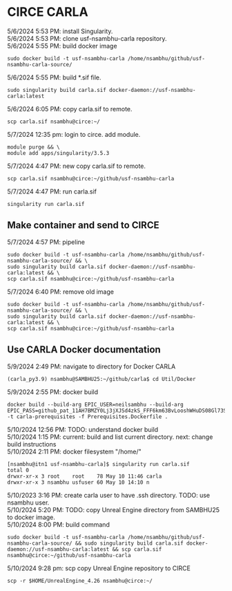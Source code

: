 # CIRCE CARLA
5/6/2024 5:53 PM: install Singularity.  
5/6/2024 5:53 PM: clone usf-nsambhu-carla repository.  
5/6/2024 5:55 PM: build docker image  
```
sudo docker build -t usf-nsambhu-carla /home/nsambhu/github/usf-nsambhu-carla-source/
```
5/6/2024 5:55 PM: build \*.sif file.  
```
sudo singularity build carla.sif docker-daemon://usf-nsambhu-carla:latest
```
5/6/2024 6:05 PM: copy carla.sif to remote.  
```
scp carla.sif nsambhu@circe:~/
```
5/7/2024 12:35 pm: login to circe. add module.  
```
module purge && \
module add apps/singularity/3.5.3
```
5/7/2024 4:47 PM: new copy carla.sif to remote.  
```
scp carla.sif nsambhu@circe:~/github/usf-nsambhu-carla
```
5/7/2024 4:47 PM: run carla.sif
```
singularity run carla.sif
```
## Make container and send to CIRCE
5/7/2024 4:57 PM: pipeline
```
sudo docker build -t usf-nsambhu-carla /home/nsambhu/github/usf-nsambhu-carla-source/ && \
sudo singularity build carla.sif docker-daemon://usf-nsambhu-carla:latest && \
scp carla.sif nsambhu@circe:~/github/usf-nsambhu-carla
```
5/7/2024 6:40 PM: remove old image
```
sudo docker build -t usf-nsambhu-carla /home/nsambhu/github/usf-nsambhu-carla-source/ && \
sudo singularity build carla.sif docker-daemon://usf-nsambhu-carla:latest && \
scp carla.sif nsambhu@circe:~/github/usf-nsambhu-carla
```
## Use CARLA Docker documentation
5/9/2024 2:49 PM: navigate to directory for Docker CARLA
```
(carla_py3.9) nsambhu@SAMBHU25:~/github/carla$ cd Util/Docker
```
5/9/2024 2:55 PM: docker build
```
docker build --build-arg EPIC_USER=neilsambhu --build-arg EPIC_PASS=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 -t carla-prerequisites -f Prerequisites.Dockerfile .
```
5/10/2024 12:56 PM: TODO: understand docker build  
5/10/2024 1:15 PM: current: build and list current directory. 
next: change build instructions  
5/10/2024 2:11 PM: docker filesystem "/home/"
```
[nsambhu@itn1 usf-nsambhu-carla]$ singularity run carla.sif 
total 0
drwxr-xr-x 3 root    root    78 May 10 11:46 carla
drwxr-xr-x 3 nsambhu usfuser 60 May 10 14:10 n
```
5/10/2023 3:16 PM: create carla user to have .ssh directory. TODO: use nsambhu user.  
5/10/2024 5:20 PM: TODO: copy Unreal Engine directory from SAMBHU25 to docker image.  
5/10/2024 8:00 PM: build command
```
sudo docker build -t usf-nsambhu-carla /home/nsambhu/github/usf-nsambhu-carla-source/ && sudo singularity build carla.sif docker-daemon://usf-nsambhu-carla:latest && scp carla.sif nsambhu@circe:~/github/usf-nsambhu-carla
```
5/10/2024 9:28 pm: scp copy Unreal Engine repository to CIRCE
```
scp -r $HOME/UnrealEngine_4.26 nsambhu@circe:~/
```